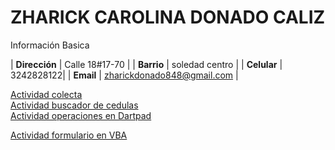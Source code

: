 # ZHARICK CAROLINA DONADO CALIZ
Información Basica

| **Dirección** | Calle 18#17-70 |
| **Barrio** | soledad centro |
| **Celular** | 3242828122|
| **Email** | zharickdonado848@gmail.com |

[Actividad colecta](ejercicio.md)  
[Actividad buscador de cedulas](buscarcedulas.md)  
[Actividad operaciones en Dartpad](operaciones.md)

[Actividad formulario en VBA](Ejercicio_formulario.md)
